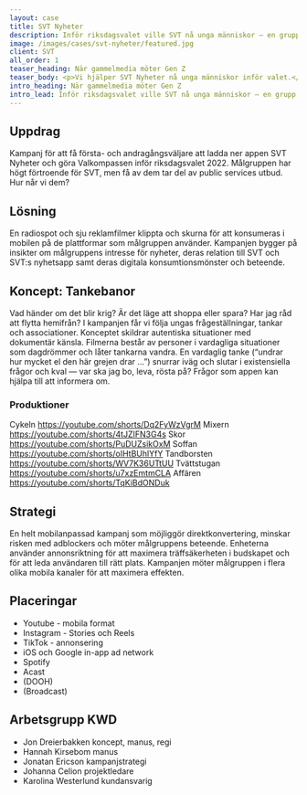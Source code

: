 ```yaml
---
layout: case
title: SVT Nyheter
description: Inför riksdagsvalet ville SVT nå unga människor — en grupp som lever på nätet, scrollar förbi det mesta, och skoningslöst dömer ut allt som känns fejk, fel och pinsamt. Så här gjorde vi.
image: /images/cases/svt-nyheter/featured.jpg
client: SVT
all_order: 1
teaser_heading: När gammelmedia möter Gen Z
teaser_body: <p>Vi hjälper SVT Nyheter nå unga människor inför valet.</p>
intro_heading: När gammelmedia möter Gen Z
intro_lead: Inför riksdagsvalet ville SVT nå unga människor — en grupp som lever på nätet, scrollar förbi det mesta, och skoningslöst dömer ut allt som känns fejk, fel och pinsamt. Så här gjorde vi.
---
```


## Uppdrag

Kampanj för att få första- och andragångsväljare att ladda ner appen SVT Nyheter och göra Valkompassen inför riksdagsvalet 2022. Målgruppen har högt förtroende för SVT, men få av dem tar del av public services utbud. Hur når vi dem?

## Lösning 

En radiospot och sju reklamfilmer klippta och skurna för att konsumeras i mobilen på de plattformar som målgruppen använder. Kampanjen bygger på insikter om målgruppens intresse för nyheter, deras relation till SVT och SVT:s nyhetsapp samt deras digitala konsumtionsmönster och beteende.

## Koncept: Tankebanor

Vad händer om det blir krig? Är det läge att shoppa eller spara? Har jag råd att flytta hemifrån? I kampanjen får vi följa ungas frågeställningar, tankar och associationer. Konceptet skildrar autentiska situationer med dokumentär känsla. Filmerna består av personer i vardagliga situationer som dagdrömmer och låter tankarna vandra. En vardaglig tanke (“undrar hur mycket el den här grejen drar …”) snurrar iväg och slutar i existensiella frågor och kval — var ska jag bo, leva, rösta på? Frågor som appen kan hjälpa till att informera om.

### Produktioner
Cykeln https://youtube.com/shorts/Dq2FyWzVgrM
Mixern https://youtube.com/shorts/4tJZIFN3G4s
Skor https://youtube.com/shorts/PuDUZsikOxM
Soffan https://youtube.com/shorts/oIHtBUhlYfY
Tandborsten https://youtube.com/shorts/WV7K36UTtUU
Tvättstugan https://youtube.com/shorts/u7xzEmtmCLA
Affären https://youtube.com/shorts/TqKiBdONDuk

## Strategi

En helt mobilanpassad kampanj som möjliggör direktkonvertering, minskar risken med adblockers och möter målgruppens beteende. Enheterna använder annonsriktning för att maximera träffsäkerheten i budskapet och för att leda användaren till rätt plats. Kampanjen möter målgruppen i flera olika mobila kanaler för att maximera effekten.

## Placeringar

* Youtube - mobila format
* Instagram - Stories och Reels
* TikTok - annonsering
* iOS och Google in-app ad network 
* Spotify 
* Acast
* (DOOH)
* (Broadcast)

## Arbetsgrupp KWD
* Jon Dreierbakken koncept, manus, regi  
* Hannah Kirsebom manus  
* Jonatan Ericson kampanjstrategi  
* Johanna Celion projektledare
* Karolina Westerlund kundansvarig